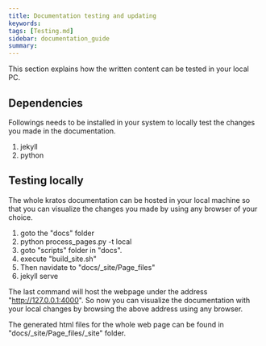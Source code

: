 ```yaml
---
title: Documentation testing and updating
keywords: 
tags: [Testing.md]
sidebar: documentation_guide
summary: 
---
```



This section explains how the written content can be tested in your local PC.

## Dependencies

Followings needs to be installed in your system to locally test the changes you made in the documentation.

1. jekyll
2. python

## Testing locally

The whole kratos documentation can be hosted in your local machine so that you can visualize the changes you made by using any browser of your choice.

1. goto the "docs" folder
2. python process_pages.py -t local
3. goto "scripts" folder in "docs".
4. execute "build_site.sh"
5. Then navidate to "docs/_site/Page_files"
6. jekyll serve

The last command will host the webpage under the address "http://127.0.0.1:4000". So now you can visualize the documentation with your local changes by browsing the above address using any browser.

The generated html files for the whole web page can be found in "docs/_site/Page_files/_site" folder.
